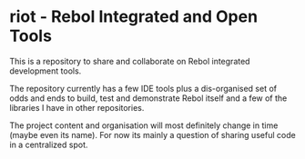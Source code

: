 riot - Rebol Integrated and Open Tools
====



This is a repository to share and collaborate on Rebol integrated development tools.

The repository currently has a few IDE tools plus a dis-organised set of odds and ends
to build, test and demonstrate Rebol itself and a few of the libraries I have in other repositories.

The project content and organisation will most definitely change in time (maybe even its name).
For now its mainly a question of sharing useful code in a centralized spot.

